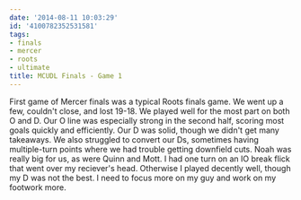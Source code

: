 ```yaml
---
date: '2014-08-11 10:03:29'
id: '4100782352531581'
tags:
- finals
- mercer
- roots
- ultimate
title: MCUDL Finals - Game 1
---
```


First game of Mercer finals was a typical Roots finals game. We went up a few, couldn't close, and lost 19-18. We played well for the most part on both O and D. Our O line was especially strong in the second half, scoring most goals quickly and efficiently. Our D was solid, though we didn't get many takeaways. We also struggled to convert our Ds, sometimes having multiple-turn points where we had trouble getting downfield cuts. Noah was really big for us, as were Quinn and Mott. I had one turn on an IO break flick that went over my reciever's head. Otherwise I played decently well, though my D was not the best. I need to focus more on my guy and work on my footwork more.
